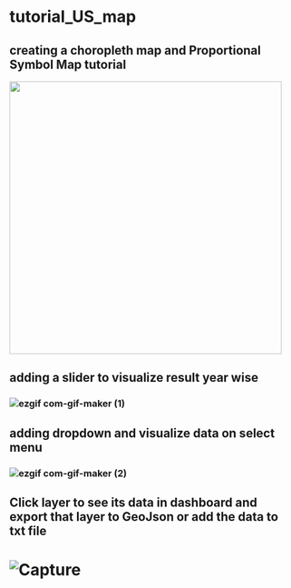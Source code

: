 # tutorial_US_map

## creating a choropleth map and Proportional Symbol Map tutorial
<img src="https://user-images.githubusercontent.com/38970123/195582363-e01f9503-e02c-40a4-8a37-cb313ecb2e09.png" width="480">

## adding a slider to visualize result year wise
### ![ezgif com-gif-maker (1)](https://user-images.githubusercontent.com/38970123/196031814-b932f3ab-6e9a-4422-8549-2d954b02645c.gif)

## adding dropdown and visualize data on select menu
### ![ezgif com-gif-maker (2)](https://user-images.githubusercontent.com/38970123/196201688-ee36bfec-3e47-4e46-a848-bb24e908ad46.gif)

## Click layer to see its data in dashboard and export that layer to GeoJson or add the data to txt file
# ![Capture](https://user-images.githubusercontent.com/38970123/197393960-a284eb07-7c7f-405b-a243-46d18d093993.PNG)






